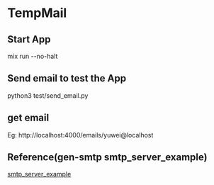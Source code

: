 # TempMail

## Start App
mix run --no-halt

## Send email to test the App
python3 test/send_email.py

## get email
Eg: http://localhost:4000/emails/yuwei@localhost


## Reference(gen-smtp  smtp_server_example)
[smtp_server_example](https://github.com/gen-smtp/gen_smtp/blob/1.2.0/src/smtp_server_example.erl)
